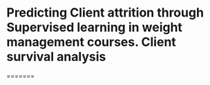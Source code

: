 
# Predicting Client attrition through Supervised learning in weight management courses. Client survival analysis
=======

